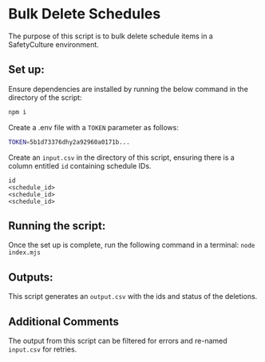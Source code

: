 # Bulk Delete Schedules

The purpose of this script is to bulk delete schedule items in a SafetyCulture environment.

## Set up:

Ensure dependencies are installed by running the below command in the directory of the script:

```bash
npm i
```

Create a .env file with a `TOKEN` parameter as follows:

```bash
TOKEN=5b1d73376dhy2a92960a0171b...
```

Create an `input.csv` in the directory of this script, ensuring there is a column entitled `id` containing schedule IDs.

```csv
id
<schedule_id>
<schedule_id>
<schedule_id>
```

## Running the script:

Once the set up is complete, run the following command in a terminal:
`node index.mjs`

## Outputs:

This script generates an `output.csv` with the ids and status of the deletions.

## Additional Comments

The output from this script can be filtered for errors and re-named `input.csv` for retries.
